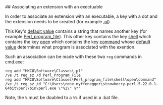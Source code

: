 <a name="assoc" />
## Associating an extension with an exectuable

In order to associate an extension with an executable, a key with a dot and the extension needs to be created (for example [.pl](https://github.com/ReneNyffenegger/about-Windows-Registry/tree/master/HKEY_CURRENT_USER/Software/Classes/.pl)).

This Key's [default value](https://github.com/ReneNyffenegger/about-Windows-Registry/blob/master/HKEY_CURRENT_USER/Software/Classes/.pl/default)
contains a string that names another key (for example [Perl_program_file](https://github.com/ReneNyffenegger/about-Windows-Registry/tree/master/HKEY_CURRENT_USER/Software/Classes/Perl_program_file)).
This other key contains the key [shell](https://github.com/ReneNyffenegger/about-Windows-Registry/tree/master/HKEY_CURRENT_USER/Software/Classes/Perl_program_file/shell)
which contains the key [open](https://github.com/ReneNyffenegger/about-Windows-Registry/tree/master/HKEY_CURRENT_USER/Software/Classes/Perl_program_file/shell/open)
which contains the key [command](https://github.com/ReneNyffenegger/about-Windows-Registry/tree/master/HKEY_CURRENT_USER/Software/Classes/Perl_program_file/shell/open/command)
whose [default value](https://github.com/ReneNyffenegger/about-Windows-Registry/blob/master/HKEY_CURRENT_USER/Software/Classes/Perl_program_file/shell/open/command/default)
determines what program is associated with the exention.

Such an association can be made with these two `reg` commands in cmd.exe:

    reg add "HKCU\Software\Classes\.pl"                                  /ve /t reg_sz /d Perl_Program_File
    reg add "HKCU\Software\Classes\Perl_program_file\shell\open\command" /ve /t reg_sz /d "C:\Users\rene.nyffenegger\strawberry-perl-5.22.0.1-64bit\perl\bin\perl.exe \"%1\" %*"

Note, the `%` must be doubled to a `%%` if used in a .bat file. 
